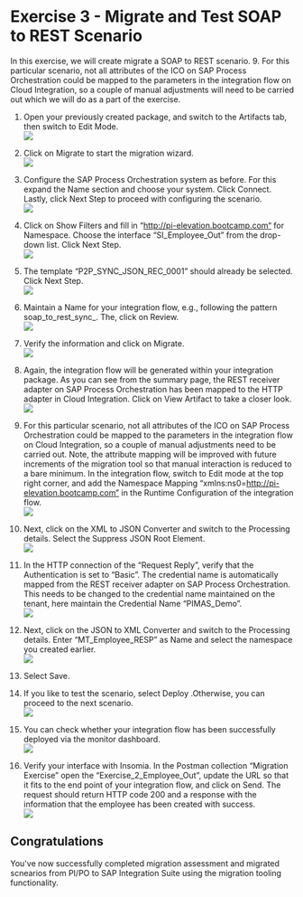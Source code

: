 # Exercise 3 - Migrate and Test SOAP to REST Scenario

In this exercise, we will create migrate a SOAP to REST scenario. 9.	For this particular scenario, not all attributes of the ICO on SAP Process Orchestration could be mapped to the parameters in the integration flow on Cloud Integration, so a couple of manual adjustments will need to be carried out which we will do as a part of the exercise.

1. Open your previously created package, and switch to the Artifacts tab, then switch to Edit Mode.
<br>![](/exercises/ex2/images/1.OpenPreviousPackage.png)

2. Click on  Migrate to start the migration wizard.
<br>![](/exercises/ex2/images/2.0_ClickOnMigrate.png)

3.	Configure the SAP Process Orchestration system as before. For this expand the  Name section and choose your system. Click  Connect. Lastly, click  Next Step to proceed with configuring the scenario.
<br>![](/exercises/ex2/images/3.0_Migrate_SelectPO_System.png)

4.	Click on  Show Filters and fill in “http://pi-elevation.bootcamp.com“ for Namespace. Choose the interface “SI_Employee_Out” from the drop-down list. Click  Next Step.
<br>![](/exercises/ex2/images/3.1_Migrate_SelectPO_Artifacts.png)

5.	The template “P2P_SYNC_JSON_REC_0001” should already be selected. Click  Next Step. 
<br>![](/exercises/ex2/images/3.2_Migrate_SelectPO_Template.png)

6.	Maintain a Name for your integration flow, e.g., following the pattern soap_to_rest_sync_<your initials or name>. The, click on  Review.
<br>![](/exercises/ex2/images/3.3_Migrate_IntegrationFlow_Name.png)

7.	Verify the information and click on  Migrate.
<br>![](/exercises/ex2/images/3.4_Migrate_Review.png)

8.	Again, the integration flow will be generated within your integration package. As you can see from the summary page, the REST receiver adapter on SAP Process Orchestration has been mapped to the HTTP adapter in Cloud Integration. Click on  View Artifact to take a closer look. 
<br>![](/exercises/ex2/images/4.0_Migration_Success.png)

9.	For this particular scenario, not all attributes of the ICO on SAP Process Orchestration could be mapped to the parameters in the integration flow on Cloud Integration, so a couple of manual adjustments need to be carried out. Note, the attribute mapping will be improved with future increments of the migration tool so that manual interaction is reduced to a bare minimum. In the integration flow, switch to  Edit mode at the top right corner, and add the Namespace Mapping “xmlns:ns0=http://pi-elevation.bootcamp.com” in the Runtime Configuration of the integration flow.
<br>![](/exercises/ex2/images/5.0_View_iFlow_Changes_to_Make.png)


10. Next, click on the  XML to JSON Converter and switch to the  Processing details. Select the  Suppress JSON Root Element.
<br>![](/exercises/ex2/images/5.1_Edit_iFlow_XML_to_JSON.png)

11.	In the HTTP connection of the “Request Reply”, verify that the Authentication is set to “Basic”. The credential name is automatically mapped from the REST receiver adapter on SAP Process Orchestration. This needs to be changed to the credential name maintained on the tenant, here maintain the Credential Name “PIMAS_Demo”.
<br>![](/exercises/ex2/images/5.2_Edit_iFlow_Request_Reply.png)

12.	Next, click on the  JSON to XML Converter and switch to the  Processing details. Enter “MT_Employee_RESP” as Name and select the namespace you created earlier.
<br>![](/exercises/ex2/images/5.3_Edit_iFlow_JSON_to_XML.png)

13.	Select  Save.

14.	If you like to test the scenario, select  Deploy .Otherwise, you can proceed to the next scenario.
<br>![](/exercises/ex2/images/5.3_Edit_iFlow_Deploy.png)

15.	You can check whether your integration flow has been successfully deployed via the monitor dashboard.
<br>![](/exercises/ex2/images/6.0_iFlow_Manage_Integration_Content.png)

16.	Verify your interface with Insomia. In the Postman collection “Migration Exercise” open the “Exercise_2_Employee_Out”, update the URL so that it fits to the end point of your integration flow, and click on Send. The request should return HTTP code 200 and a response with the information that the employee has been created with success.
<br>![](/exercises/ex2/images/7.0_Insomia_Check.png)



<!--
## Exercise 2.1 Sub Exercise 1 Description 

After completing these steps you will have migrated a SOAP to REST scenario and made the manual adjustements needed for the scenario to deploy successfully.

1. 1.	Open your previously created package, and switch to the Artifacts tab, then switch to  Edit Mode.
<br>![](/exercises/ex2/images/02_01_0010.png)

2.	Insert this line of code.
```abap
response->set_text( |Hello ABAP World! | ). 
```

## Exercise 2.2 Sub Exercise 2 Description

After completing these steps you will have...

1.	Enter this code.
```abap
DATA(lt_params) = request->get_form_fields(  ).
READ TABLE lt_params REFERENCE INTO DATA(lr_params) WITH KEY name = 'cmd'.
  IF sy-subrc = 0.
    response->set_status( i_code = 200
                     i_reason = 'Everything is fine').
    RETURN.
  ENDIF.

```

2.	Click here.
<br>![](/exercises/ex2/images/02_02_0010.png)

-->

## Congratulations

You've now successfully completed migration assessment and migrated scnearios from PI/PO to SAP Integration Suite using the migration tooling functionality.

<!--
Continue to - [Exercise 3 - Excercise 3 ](../ex3/README.md)
-->
